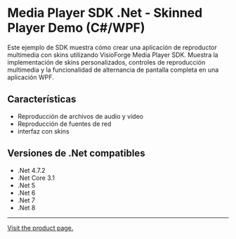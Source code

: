 ﻿# Media Player SDK .Net - Skinned Player Demo (C#/WPF)

Este ejemplo de SDK muestra cómo crear una aplicación de reproductor multimedia con skins utilizando VisioForge Media Player SDK. Muestra la implementación de skins personalizados, controles de reproducción multimedia y la funcionalidad de alternancia de pantalla completa en una aplicación WPF.

## Características

* Reproducción de archivos de audio y vídeo
* Reproducción de fuentes de red
* interfaz con skins

## Versiones de .Net compatibles

* .Net 4.7.2
* .Net Core 3.1
* .Net 5
* .Net 6
* .Net 7
* .Net 8

---

[Visit the product page.](https://www.visioforge.com/media-player-sdk-net)
